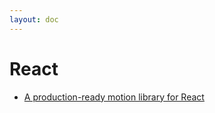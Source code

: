 ```yaml
---
layout: doc
---
```


# React

- [A production-ready motion library for React](https://www.framer.com/motion/)